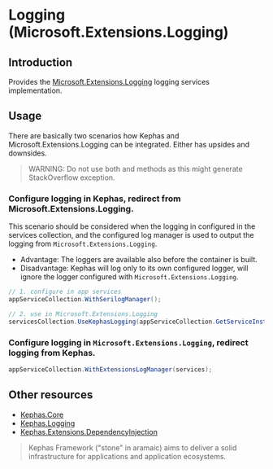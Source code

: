 ﻿# Logging (Microsoft.Extensions.Logging)

## Introduction

Provides the [Microsoft.Extensions.Logging](https://www.nuget.org/packages/Microsoft.Extensions.Logging) logging services implementation.

## Usage
There are basically two scenarios how Kephas and Microsoft.Extensions.Logging can be integrated. Either has upsides and downsides.
> WARNING: Do not use both <see cref="WithExtensionsLogManager"/> and <see cref="UseKephasLogging"/> methods 
> as this might generate StackOverflow exception.

### Configure logging in Kephas, redirect from Microsoft.Extensions.Logging.

This scenario should be considered when the logging in configured in the services collection, and the configured log manager is used to output the logging from `Microsoft.Extensions.Logging`.
* Advantage: The loggers are available also before the container is built.
* Disadvantage: Kephas will log only to its own configured logger, will ignore the logger configured with `Microsoft.Extensions.Logging`.

```csharp
// 1. configure in app services
appServiceCollection.WithSerilogManager();

// 2. use in Microsoft.Extensions.Logging
servicesCollection.UseKephasLogging(appServiceCollection.GetServiceInstance<ILogManager>());
```
### Configure logging in `Microsoft.Extensions.Logging`, redirect logging from Kephas.

```csharp
appServiceCollection.WithExtensionsLogManager(services);
```

## Other resources

* [Kephas.Core](https://www.nuget.org/packages/Kephas.Core)
* [Kephas.Logging](https://www.nuget.org/packages/Kephas.Logging)
* [Kephas.Extensions.DependencyInjection](https://www.nuget.org/packages/Kephas.Extensions.DependencyInjection)

> Kephas Framework ("stone" in aramaic) aims to deliver a solid infrastructure for applications and application ecosystems.
